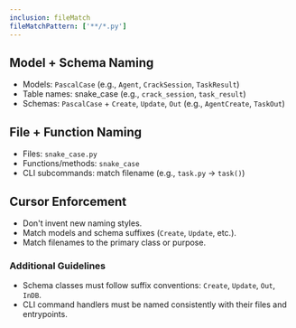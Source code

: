 ```yaml
---
inclusion: fileMatch
fileMatchPattern: ['**/*.py']
---
```


## Model + Schema Naming

- Models: `PascalCase` (e.g., `Agent`, `CrackSession`, `TaskResult`)
- Table names: snake_case (e.g., `crack_session`, `task_result`)
- Schemas: `PascalCase` + `Create`, `Update`, `Out` (e.g., `AgentCreate`, `TaskOut`)

## File + Function Naming

- Files: `snake_case.py`
- Functions/methods: `snake_case`
- CLI subcommands: match filename (e.g., `task.py` → `task()`)

## Cursor Enforcement

- Don't invent new naming styles.
- Match models and schema suffixes (`Create`, `Update`, etc.).
- Match filenames to the primary class or purpose.

### Additional Guidelines

- Schema classes must follow suffix conventions: `Create`, `Update`, `Out`, `InDB`.
- CLI command handlers must be named consistently with their files and entrypoints.
